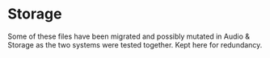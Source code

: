 # Storage

Some of these files have been migrated and possibly mutated in Audio & Storage as the two systems were tested together. Kept here for redundancy.
